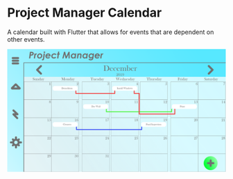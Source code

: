 # Project Manager Calendar
A calendar built with Flutter that allows for events that are dependent on other events.

![app screenshot](https://github.com/adrianv425/Project-Manager-Calendar/blob/master/Project%20Manager%20Layout.png)
